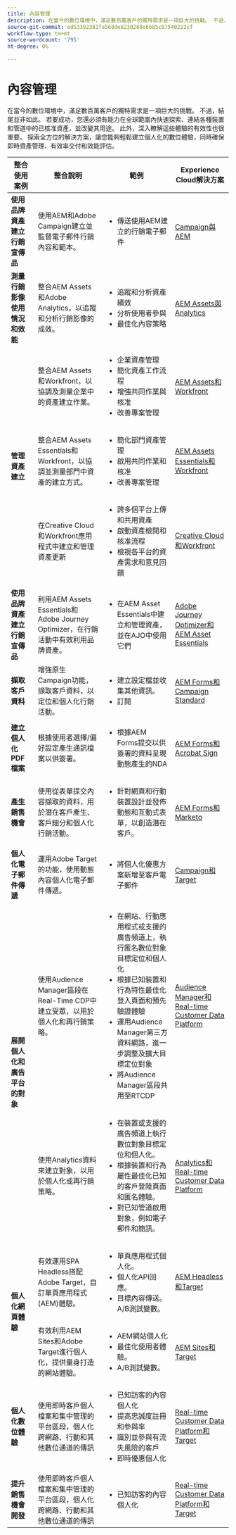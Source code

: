 ```yaml
---
title: 內容管理
description: 在當今的數位環境中，滿足數百萬客戶的獨特需求是一項巨大的挑戰。 不過，結尾並非如此。 若要成功，您還必須有能力在全球範圍內快速探索、連結各種裝置和管道中的已核准資產，並改變其用途。 此外，深入瞭解這些體驗的有效性也很重要。 探索全方位的解決方案，讓您能夠輕鬆建立個人化的數位體驗，同時確保即時資產管理、有效率交付和效能評估。
source-git-commit: ed53392381fa568de8230288e6b85c87540222cf
workflow-type: tm+mt
source-wordcount: '795'
ht-degree: 0%

---
```



# 內容管理

在當今的數位環境中，滿足數百萬客戶的獨特需求是一項巨大的挑戰。 不過，結尾並非如此。 若要成功，您還必須有能力在全球範圍內快速探索、連結各種裝置和管道中的已核准資產，並改變其用途。 此外，深入瞭解這些體驗的有效性也很重要。 探索全方位的解決方案，讓您能夠輕鬆建立個人化的數位體驗，同時確保即時資產管理、有效率交付和效能評估。

<table>
  <thead>
    <tr>
      <th>整合使用案例</th>
      <th>整合說明</th>
      <th>範例</th>
      <th>Experience Cloud解決方案</th>
    </tr>
  </thead>
  <tbody>
    <tr>
      <td><strong>使用品牌資產建立行銷宣傳品</strong></td>
      <td>
        使用AEM和Adobe Campaign建立並監督電子郵件行銷內容和範本。
      </td>
      <td>
        <ul>
          <li>傳送使用AEM建立的行銷電子郵件</li>
        </ul>
      </td>
      <td>
        <a
          href="../integrations-between-applications/campaign/campaign-experience-manager.md"
          target="_blank"
          rel="noopener noreferrer"
          >Campaign與AEM</a
        >
      </td>
    </tr>
    <tr>
      <td><strong>測量行銷影像使用情況和效能</strong></td>
      <td>
        整合AEM Assets和Adobe Analytics，以追蹤和分析行銷影像的成效。
      </td>
      <td>
        <ul>
          <li>追蹤和分析資產績效</li>
          <li>分析使用者參與</li>
          <li>最佳化內容策略</li>
        </ul>
      </td>
      <td>
        <a
          href="../integrations-between-applications/experience-manager/experience-manager-analytics.md"
          target="_blank"
          rel="noopener noreferrer"
          >AEM Assets與Analytics</a
        >
      </td>
    </tr>
    <tr>
      <td rowspan="3"><strong>管理資產建立</strong></td>
      <td>
        整合AEM Assets和Workfront，以協調及測量企業中的資產建立作業。
      </td>
      <td>
        <ul>
          <li>企業資產管理</li>
          <li>簡化資產工作流程</li>
          <li>增強共同作業與核准</li>
          <li>改善專案管理</li>
        </ul>
      </td>
      <td>
        <a
          href="../integrations-between-applications/experience-manager/experience-manager-workfront.md"
          target="_blank"
          rel="noopener noreferrer"
          >AEM Assets和Workfront</a
        >
      </td>
    </tr>
    <tr>
      <td>
        整合AEM Assets Essentials和Workfront，以協調並測量部門中資產的建立方式。
      </td>
      <td>
        <ul>
          <li>簡化部門資產管理</li>
          <li>啟用共同作業和核准</li>
          <li>改善專案管理</li>
        </ul>
      </td>
      <td>
        <a
          href="../integrations-between-applications/experience-manager/experience-manager-workfront.md"
          target="_blank"
          rel="noopener noreferrer"
          >AEM Assets Essentials和Workfront</a
        >
      </td>
    </tr>
    <tr>
      <td>
        在Creative Cloud和Workfront應用程式中建立和管理資產更新
      </td>
      <td>
        <ul>
          <li>跨多個平台上傳和共用資產</li>
          <li>啟動資產檢閱和核准流程</li>
          <li>檢視各平台的資產需求和意見回饋</li>
        </ul>
      </td>
      <td>
        <a
          href="../integrations-between-applications/workfront/workfront-creative-cloud.md"
          target="_blank"
          rel="noopener noreferrer"
          >Creative Cloud和Workfront</a
        >
      </td>
    </tr>
    <tr>
      <td><strong>使用品牌資產建立行銷宣傳品</strong></td>
      <td>
        利用AEM Assets Essentials和Adobe Journey Optimizer，在行銷活動中有效利用品牌資產。
      </td>
      <td>
        <ul>
          <li>
            在AEM Asset Essentials中建立和管理資產，並在AJO中使用它們
          </li>
        </ul>
      </td>
      <td>
        <a
          href="../integrations-between-applications/journey-optimizer/journey-optimizer-experience-manager.md"
          target="_blank"
          rel="noopener noreferrer"
          >Adobe Journey Optimizer和AEM Asset Essentials</a
        >
      </td>
    </tr>
    <tr>
      <td><strong>擷取客戶資料</strong></td>
      <td>
        增強原生Campaign功能，擷取客戶資料，以定位和個人化行銷活動。
      </td>
      <td>
        <ul>
          <li>建立設定檔並收集其他資訊。</li>
          <li>訂閱</li>
        </ul>
      </td>
      <td>
        <a
          href="../integrations-between-applications/experience-manager/experience-manager-campaign.md"
          target="_blank"
          rel="noopener noreferrer"
          >AEM Forms和Campaign Standard</a
        >
      </td>
    </tr>
    <tr>
      <td><strong>建立個人化PDF檔案</strong></td>
      <td>
        根據使用者選擇/偏好設定產生通訊檔案以供簽署。
      </td>
      <td>
        <ul>
          <li>
            根據AEM Forms提交以供簽署的資料呈現動態產生的NDA
          </li>
        </ul>
      </td>
      <td>
        <a
          href="../integrations-between-applications/experience-manager//experience-manager-acrobat-sign.md"
          target="_blank"
          rel="noopener noreferrer"
          >AEM Forms和Acrobat Sign</a
        >
      </td>
    </tr>
    <tr>
      <td><strong>產生銷售機會</strong></td>
      <td>
        使用從表單提交內容擷取的資料，用於潛在客戶產生、客戶細分和個人化行銷活動。
      </td>
      <td>
        <ul>
          <li>
            針對網頁和行動裝置設計並發佈動態和互動式表單，以創造潛在客戶。
          </li>
        </ul>
      </td>
      <td>
        <a
          href="../integrations-between-applications/experience-manager/experience-manager-marketo.md"
          target="_blank"
          rel="noopener noreferrer"
          >AEM Forms和Marketo</a
        >
      </td>
    </tr>
    <tr>
      <td><strong>個人化電子郵件傳遞</strong></td>
      <td>
        運用Adobe Target的功能，使用動態內容個人化電子郵件傳遞。
      </td>
      <td>
        <ul>
          <li>將個人化優惠方案新增至客戶電子郵件</li>
        </ul>
      </td>
      <td>
        <a
          href="../integrations-between-applications/campaign/campaign-target.md"
          target="_blank"
          rel="noopener noreferrer"
          >Campaign和Target</a
        >
      </td>
    </tr>
    <tr>
      <td rowspan="2"><strong>展開個人化和廣告平台的對象</strong></td>
      <td>
        使用Audience Manager區段在Real-Time CDP中建立受眾，以用於個人化和再行銷策略。
      </td>
      <td>
        <ul>
          <li>
            在網站、行動應用程式或支援的廣告頻道上，執行匿名數位對象目標定位和個人化
          </li>
          <li>
            根據已知裝置和行為特性最佳化登入頁面和預先驗證體驗
          </li>
          <li>
            運用Audience Manager第三方資料網路，進一步調整及擴大目標定位對象
          </li>
          <li>將Audience Manager區段共用至RTCDP</li>
        </ul>
      </td>
      <td>
        <a
          href="../integrations-between-applications/aam/aam-rtcdp.md"
          target="_blank"
          rel="noopener noreferrer"
          >Audience Manager和Real-time Customer Data Platform</a
        >
      </td>
    </tr>
    <tr>
      <td>
        使用Analytics資料來建立對象，以用於個人化或再行銷策略。
      </td>
      <td>
        <ul>
          <li>
            在裝置或支援的廣告頻道上執行數位對象目標定位和個人化。
          </li>
          <li>
            根據裝置和行為屬性最佳化已知的客戶登陸頁面和匿名體驗。
          </li>
          <li>對已知管道啟用對象，例如電子郵件和簡訊。</li>
        </ul>
      </td>
      <td>
        <a
          href="../integrations-between-applications/analytics/analytics-rtcdp.md"
          target="_blank"
          rel="noopener noreferrer"
          >Analytics和Real-time Customer Data Platform</a
        >
      </td>
    </tr>    
    <tr>
      <td rowspan="2"><strong>個人化網頁體驗</strong></td>
      <td>
        有效運用SPA Headless搭配Adobe Target，自訂單頁應用程式(AEM)體驗。
      </td>
      <td>
        <ul>
          <li>單頁應用程式個人化。</li>
          <li>個人化API回應。</li>
          <li>目標內容傳送。A/B測試變數。</li>
        </ul>
      </td>
      <td>
        <a
          href="../integrations-between-applications/experience-manager/experience-manager-target.md"
          target="_blank"
          rel="noopener noreferrer"
          >AEM Headless和Target</a
        >
      </td>
    </tr>
    <tr>
      <td>
        有效利用AEM Sites和Adobe Target進行個人化，提供量身打造的網站體驗。
      </td>
      <td>
        <ul>
          <li>AEM網站個人化</li>
          <li>最佳化使用者體驗。</li>
          <li>A/B測試變數。</li>
        </ul>
      </td>
      <td>
        <a
          href="../integrations-between-applications/experience-manager/experience-manager-target.md"
          target="_blank"
          rel="noopener noreferrer"
          >AEM Sites和Target</a
        >
      </td>
    </tr>
    <tr>
      <td><strong>個人化數位體驗</strong></td>
      <td>
        使用即時客戶個人檔案和集中管理的平台區段，個人化跨網路、行動和其他數位通道的傳訊
      </td>
      <td>
        <ul>
          <li>已知訪客的內容個人化</li>
          <li>提高忠誠度註冊和參與率</li>
          <li>識別並參與有流失風險的客戶</li>
          <li>即時優惠個人化</li>
        </ul>
      </td>
      <td>
        <a
          href="../integrations-between-applications/rtcdp/rtcdp-target.md"
          target="_blank"
          rel="noopener noreferrer"
          >Real-time Customer Data Platform和Target</a
        >
      </td>
    </tr>     
    <tr>
      <td><strong>提升銷售機會開發</strong></td>
      <td>
        使用即時客戶個人檔案和集中管理的平台區段，個人化跨網路、行動和其他數位通道的傳訊
      </td>
      <td>
        <ul>
          <li>已知訪客的內容個人化</li>
        </ul>
      </td>
      <td>
        <a
          href="../integrations-between-applications/rtcdp/rtcdp-target.md"
          target="_blank"
          rel="noopener noreferrer"
          >Real-time Customer Data Platform和Target</a
        >
      </td>
    </tr>
  </tbody>
</table>
